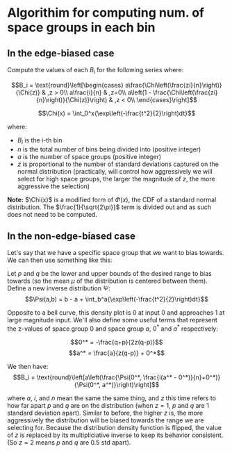# Algorithim for computing num. of space groups in each bin
## In the edge-biased case

Compute the values of each $B_i$ for the following series where:

$$B_i = \text{round}\left[\begin{cases}
  a\frac{\Chi\left(\frac{zi}{n}\right)}{\Chi(z)} & ,z > 0\\
  a\frac{i}{n} & ,z=0\\
  a\left(1 - \frac{\Chi\left(\frac{zi}{n}\right)}{\Chi(z)}\right) & ,z < 0\\
  \end{cases}\right]$$

$$\Chi(x) = \int_0^x{\exp\left(-\frac{t^2}{2}\right)dt}$$

where:
- $B_i$ is the i-th bin
- $n$ is the total number of bins being divided into (positive integer)
- $a$ is the number of space groups (positive integer)
- $z$ is proportional to the number of standard deviations captured on the normal distribution (practically, will control how aggressively we will select for high space groups, the larger the magnitude of $z$, the more aggressive the selection)

**Note:** $\Chi(x)$ is a modified form of $\Phi(x)$, the CDF of a standard normal distribution. The $\frac{1}{\sqrt{2\pi}}$ term is divided out and as such does not need to be computed.

## In the non-edge-biased case
Let's say that we have a specific space group that we want to bias towards. We can then use something like this:

Let $p$ and $q$ be the lower and upper bounds of the desired range to bias towards (so the mean $\mu$ of the distribution is centered between them). Define a new inverse distribution $\Psi$:
$$\Psi(a,b) = b - a + \int_b^a{\exp\left(-\frac{t^2}{2}\right)dt}$$

Opposite to a bell curve, this density plot is 0 at input 0 and approaches 1 at large magnitude input.
We'll also define some useful terms that represent the z-values of space group 0 and space group $a$, $0^*$ and $a^*$ respectively:

$$0^* = -\frac{q+p}{2z(q-p)}$$
$$a^* = \frac{a}{z(q-p)} + 0^*$$

We then have:
$$B_i = \text{round}\left[a\left(\frac{\Psi(0^*, \frac{i(a^* - 0^*)}{n}+0^*)}{\Psi(0^*, a^*)}\right)\right]$$

where $a$, $i$, and $n$ mean the same the same thing, and $z$ this time refers to how far apart $p$ and $q$ are on the distribution (when $z = 1$, $p$ and $q$ are 1 standard deviation apart). Similar to before, the higher $z$ is, the more aggressively the distribution will be biased towards the range we are selecting for. Because the distribution density function is flipped, the value of $z$ is replaced by its multipliciative inverse to keep its behavior consistent. (So $z = 2$ means $p$ and $q$ are 0.5 std apart).
